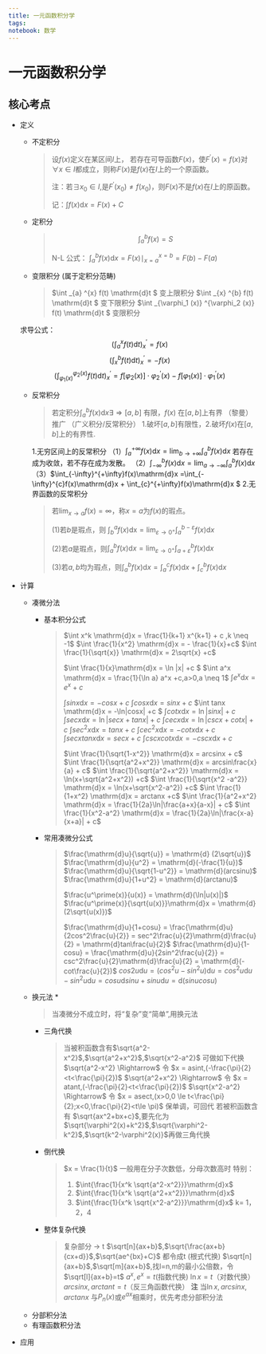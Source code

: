 ```yaml
---
title: 一元函数积分学
tags: 
notebook: 数学
---
```

# 一元函数积分学

## 核心考点

- 定义

  - 不定积分
    > 设$f(x)$定义在某区间$I$上， 若存在可导函数$F(x)$，使$F^\prime(x)=f(x)$对$\forall x \in I$都成立，则称$F(x)$是$f(x)$在$I$上的一个原函数。
    >
    > 注：若$\exists x_0 \in I$,是$F^\prime(x_0) \neq f(x_0)$，则$F(x)$不是$f(x)$在$I$上的原函数。
    >
    > 记：$\int f(x) \mathrm{d}x = F(x) + C$

  - 定积分
    > $$\int_{a} ^{b} f(x) = S $$
    >
    > N-L 公式： $\int_{a} ^{b} f(x) \mathrm{d}x = F(x)\mid_{x=a} ^{x=b} = F(b)-F(a)$

  - 变限积分 (属于定积分范畴)
    > $\int _{a} ^{x} f(t) \mathrm{d}t $  变上限积分
    > $\int _{x} ^{b} f(t) \mathrm{d}t $  变下限积分
    > $\int _{\varphi_1 (x)} ^{\varphi_2 (x)} f(t) \mathrm{d}t $  变限积分

   求导公式：
   $$(\int_{a}^{x} f(t)\mathrm{d}t)_x^\prime  = f(x)$$
   $$(\int_{x}^{b} f(t)\mathrm{d}t)_x^\prime  = -f(x)$$
   $$(\int_{\varphi_1(x)}^{\varphi_2(x)} f(t)\mathrm{d}t)_x^\prime  = f[\varphi_2(x)] \cdot \varphi_2 ^\prime(x) - f[\varphi_1(x)] \cdot \varphi_1 ^\prime (x)$$

  - 反常积分
    > 若定积分$\int_{a}^{b}f(x) \mathrm{d}x \exists \Rightarrow [a,b]$ 有限，$f(x)$ 在$[a,b]$上有界 （黎曼）
    > 推广
    > （广义积分/反常积分） 1.破坏$[a,b]$有限性，2.破坏$f(x)$在$[a,b]$上的有界性.

    1.无穷区间上的反常积分
    （1）$\int_{a}^{+\infty}f(x)\mathrm{d}x = \lim _{b\to+\infty} \int_{a}^{b}f(x)\mathrm{d}x$ 若存在成为收敛，若不存在成为发散。
    （2）$\int_{-\infty}^{b}f(x)\mathrm{d}x = \lim _{a\to-\infty} \int_{a}^{b}f(x)\mathrm{d}x$
    （3）$\int_{-\infty}^{+\infty}f(x)\mathrm{d}x =\int_{-\infty}^{c}f(x)\mathrm{d}x + \int_{c}^{+\infty}f(x)\mathrm{d}x $
    2.无界函数的反常积分
      > 若$\lim_{x\to a}f(x)=\infty$，称$x=a$为$f(x)$的瑕点。
      >
      > (1)若$b$是瑕点，则 $\int_{b}^{a}f(x)\mathrm{dx} = \lim_{\varepsilon \to 0^+} \int_{a}^{b-\varepsilon} f(x)\mathrm{d}x$
      >
      > (2)若$a$是瑕点，则$\int_{a}^{b}f(x)\mathrm{d}x = \lim_{\varepsilon\to0^+}\int_{a+\varepsilon}^bf(x)\mathrm{d}x$
      >
      > (3)若$a,b$均为瑕点，则$\int_{a}^{b}f(x)\mathrm{d}x = \int_{a}^{c}f(x)\mathrm{d}x+\int_{c}^{b}f(x)\mathrm{d}x$
- 计算
  - 凑微分法
    - 基本积分公式
      > $\int x^k \mathrm{d}x = \frac{1}{k+1} x^{k+1} + c ,k \neq -1$
      > $\int \frac{1}{x^2} \mathrm{d}x = - \frac{1}{x}+c$
      > $\int \frac{1}{\sqrt{x}} \mathrm{d}x = 2\sqrt{x} +c$
      >
      > $\int \frac{1}{x}\mathrm{d}x = \ln |x| +c $
      > $\int a^x \mathrm{d}x = \frac{1}{\ln a} a^x +c,a>0,a \neq 1$
      > $\int e^x \mathrm{d}x = e^x +c$
      >
      > $\int sin x \mathrm{d}x = - cosx +c$
      > $\int cosx \mathrm{d}x = sinx +c$
      > $\int tanx \mathrm{d}x = -\ln|cosx| +c $
      > $\int cotx \mathrm{d}x = \ln|sinx| +c$
      > $\int secx\mathrm{d}x = \ln|secx + tanx|+c$
      > $\int cecx\mathrm{d}x = \ln|cscx + cotx|+c$
      > $\int sec^2x\mathrm{d}x = tanx +c$
      > $\int cec^2x\mathrm{d}x = -cotx\mathrm{d}x+c$
      > $\int secxtanx\mathrm{d}x = secx +c$
      > $\int cscxcotx\mathrm{d}x = -cscx\mathrm{d}x+c$
      >
      > $\int \frac{1}{\sqrt{1-x^2}} \mathrm{d}x = arcsinx + c$
      > $\int \frac{1}{\sqrt{a^2+x^2}} \mathrm{d}x = arcsin\frac{x}{a} + c$
      > $\int \frac{1}{\sqrt{a^2+x^2}} \mathrm{d}x = \ln(x+\sqrt{a^2+x^2}) +c$
      > $\int \frac{1}{\sqrt{x^2 -a^2}} \mathrm{d}x = \ln(x+\sqrt{x^2-a^2}) +c$
      > $\int \frac{1}{1+x^2} \mathrm{d}x = arctanx +c$
      > $\int \frac{1}{a^2+x^2} \mathrm{d}x = \frac{1}{2a}\ln|\frac{a+x}{a-x}| + c$
      > $\int \frac{1}{x^2-a^2} \mathrm{d}x = \frac{1}{2a}\ln|\frac{x-a}{x+a}| + c$

    - 常用凑微分公式
      > $\frac{\mathrm{d}u}{\sqrt{u}} = \mathrm{d} (2\sqrt{u})$
      > $\frac{\mathrm{d}u}{u^2} = \mathrm{d}(-\frac{1}{u})$
      > $\frac{\mathrm{d}u}{\sqrt{1-u^2}} = \mathrm{d}(arcsinu)$
      > $\frac{\mathrm{d}u}{1+u^2} = \mathrm{d}(arctanu)$
      >
      > $\frac{u^\prime(x)}{u(x)} = \mathrm{d}(\ln|u(x)|)$
      > $\frac{u^\prime(x)}{\sqrt{u(x)}}\mathrm{d}x = \mathrm{d}(2\sqrt{u(x)})$
      >
      > $\frac{\mathrm{d}u}{1+cosu} = \frac{\mathrm{d}u}{2cos^2\frac{u}{2}} = sec^2\frac{u}{2}\mathrm{d}\frac{u}{2} = \mathrm{d}tan\frac{u}{2}$
      > $\frac{\mathrm{d}u}{1-cosu} = \frac{\mathrm{d}u}{2sin^2\frac{u}{2}} = csc^2\frac{u}{2}\mathrm{d}\frac{u}{2} = \mathrm{d}(-cot\frac{u}{2})$
      > $cos2u\mathrm{d}u = (cos^2u - sin^2u)\mathrm{d}u = cos^2u\mathrm{d}u - sin^2u\mathrm{d}u = cosu\mathrm{d}sinu + sinu\mathrm{d}u = \mathrm{d}(sinucosu)$
  - 换元法 *
    > 当凑微分不成立时，将“复杂”变“简单”,用换元法
    - 三角代换
      > 当被积函数含有$\sqrt{a^2-x^2}$,$\sqrt{a^2+x^2}$,$\sqrt{x^2-a^2}$
      > 可做如下代换
      > $\sqrt{a^2-x^2} \Rightarrow$ 令 $x = asint,(-\frac{\pi}{2}<t<\frac{\pi}{2})$
      > $\sqrt{a^2+x^2} \Rightarrow$ 令 $x = atant,(-\frac{\pi}{2}<t<\frac{\pi}{2})$
      > $\sqrt{x^2-a^2} \Rightarrow$ 令 $x = asect,(x>0,0 \le t<\frac{\pi}{2};x<0,\frac{\pi}{2}<t\le \pi)$
      > 保单调，可回代
      > 若被积函数含有 $\sqrt{ax^2+bx+c}$,要先化为$\sqrt{\varphi^2(x)+k^2}$,$\sqrt{\varphi^2-k^2}$,$\sqrt{k^2-\varphi^2(x)}$再做三角代换
    - 倒代换
      > $x = \frac{1}{t}$ 一般用在分子次数低，分母次数高时
      > 特别：
      > 1. $\int{\frac{1}{x^k \sqrt{a^2-x^2}}}\mathrm{d}x$
      > 1. $\int{\frac{1}{x^k \sqrt{a^2+x^2}}}\mathrm{d}x$
      > 1. $\int{\frac{1}{x^k \sqrt{x^2-a^2}}}\mathrm{d}x$
      > k= 1，2，4

    - 整体复杂代换
      > 复杂部分 -> t
      > $\sqrt[n]{ax+b}$,$\sqrt{\frac{ax+b}{cx+d}}$,$\sqrt{ae^{bx}+C}$ 都令成t (根式代换)
      > $\sqrt[n]{ax+b}$,$\sqrt[m]{ax+b}$,找l=n,m的最小公倍数，令$\sqrt[l]{ax+b}=t$
      > $a^x ,e^x = t$(指数代换)
      > $\ln x =t$（对数代换）
      > $arcsinx,arctant = t$（反三角函数代换）
      > **注** 当$\ln{x},arcsinx,arctanx$ 与$P_n(x)$或$e^{ax}$相乘时，优先考虑分部积分法
  - 分部积分法
  - 有理函数积分法
- 应用
